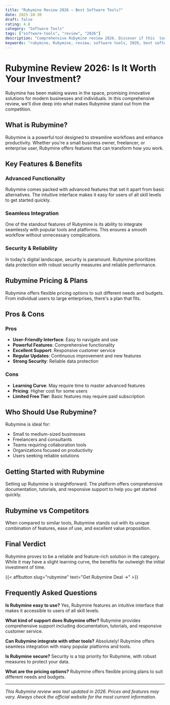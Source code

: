 ```yaml
---
title: "Rubymine Review 2026 – Best Software Tools?"
date: 2025-10-30
draft: false
rating: 4.8
category: "Software Tools"
tags: ["software-tools", "review", "2026"]
description: "Comprehensive Rubymine review 2026. Discover if this  tool is the best choice for your needs."
keywords: "rubymine, Rubymine, review, software tools, 2026, best software tools"
---
```


# Rubymine Review 2026: Is It Worth Your Investment?

Rubymine has been making waves in the  space, promising innovative solutions for modern businesses and individuals. In this comprehensive review, we'll dive deep into what makes Rubymine stand out from the competition.

## What is Rubymine?

Rubymine is a powerful  tool designed to streamline workflows and enhance productivity. Whether you're a small business owner, freelancer, or enterprise user, Rubymine offers features that can transform how you work.

## Key Features & Benefits

### Advanced Functionality
Rubymine comes packed with advanced features that set it apart from basic alternatives. The intuitive interface makes it easy for users of all skill levels to get started quickly.

### Seamless Integration
One of the standout features of Rubymine is its ability to integrate seamlessly with popular tools and platforms. This ensures a smooth workflow without unnecessary complications.

### Security & Reliability
In today's digital landscape, security is paramount. Rubymine prioritizes data protection with robust security measures and reliable performance.

## Rubymine Pricing & Plans

Rubymine offers flexible pricing options to suit different needs and budgets. From individual users to large enterprises, there's a plan that fits.

## Pros & Cons

### Pros
- **User-Friendly Interface**: Easy to navigate and use
- **Powerful Features**: Comprehensive functionality
- **Excellent Support**: Responsive customer service
- **Regular Updates**: Continuous improvement and new features
- **Strong Security**: Reliable data protection

### Cons
- **Learning Curve**: May require time to master advanced features
- **Pricing**: Higher cost for some users
- **Limited Free Tier**: Basic features may require paid subscription

## Who Should Use Rubymine?

Rubymine is ideal for:
- Small to medium-sized businesses
- Freelancers and consultants
- Teams requiring collaboration tools
- Organizations focused on productivity
- Users seeking reliable  solutions

## Getting Started with Rubymine

Setting up Rubymine is straightforward. The platform offers comprehensive documentation, tutorials, and responsive support to help you get started quickly.

## Rubymine vs Competitors

When compared to similar tools, Rubymine stands out with its unique combination of features, ease of use, and excellent value proposition.

## Final Verdict

Rubymine proves to be a reliable and feature-rich solution in the  category. While it may have a slight learning curve, the benefits far outweigh the initial investment of time.

{{< affbutton slug="rubymine" text="Get Rubymine Deal →" >}}

## Frequently Asked Questions

**Is Rubymine easy to use?**
Yes, Rubymine features an intuitive interface that makes it accessible to users of all skill levels.

**What kind of support does Rubymine offer?**
Rubymine provides comprehensive support including documentation, tutorials, and responsive customer service.

**Can Rubymine integrate with other tools?**
Absolutely! Rubymine offers seamless integration with many popular platforms and tools.

**Is Rubymine secure?**
Security is a top priority for Rubymine, with robust measures to protect your data.

**What are the pricing options?**
Rubymine offers flexible pricing plans to suit different needs and budgets.

---

*This Rubymine review was last updated in 2026. Prices and features may vary. Always check the official website for the most current information.*

